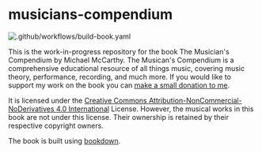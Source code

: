 # musicians-compendium

<!-- badges start -->
![.github/workflows/build-book.yaml](https://github.com/mccarthy-m-g/musicians-compendium/workflows/.github/workflows/build-book.yaml/badge.svg)
<!-- badges end -->

This is the work-in-progress repository for the book The Musician's Compendium by Michael McCarthy. The Musican's Compendium is a comprehensive educational resource of all things music, covering music theory, performance, recording, and much more. If you would like to support my work on the book you can [make a small donation to me](https://www.paypal.com/donate/?token=_KFXcgpYHlQgtjDKSPBdRhIfSLoiQVKrNeyaxNvbzFDm3zqXDOkcTZ0R9F_VhTvY87_tXW&country.x=CA&locale.x=CA).

It is licensed under the [Creative Commons Attribution-NonCommercial-NoDerivatives 4.0 International](http://creativecommons.org/licenses/by-nc-nd/4.0/) License. However, the musical works in this book are not under this license. Their ownership is retained by their respective copyright owners.

The book is built using [bookdown](https://github.com/rstudio/bookdown).

<!-- ## Table of Contents -->